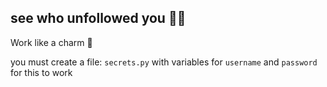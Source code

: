 ## see who unfollowed you 🙎‍♂️

Work like a charm 🤖

you must create a file: `secrets.py` with variables for 
`username` and `password` for this to work
